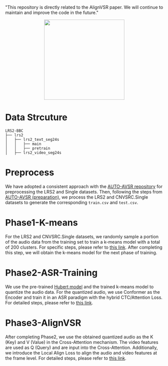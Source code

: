 "This repository is directly related to the AlignVSR paper. We will continue to maintain and improve the code in the future."

<div align="center">
    <img src="example.gif" width="256" />
</div>

# Data Strcuture

```
LRS2-BBC
├── lrs2
│   ├── lrs2_text_seg24s
│   │   ├── main
│   │   ├── pretrain
│   ├── lrs2_video_seg24s

```


# Preprocess
We have adopted a consistent approach with the [AUTO-AVSR repository](https://github.com/mpc001/auto_avsr) for preprocessing the LRS2 and Single datasets.
Then, following the steps from [AUTO-AVSR (preparation)](https://github.com/mpc001/auto_avsr/tree/main/preparation), we process the LRS2 and CNVSRC.Single datasets to generate the corresponding `train.csv` and `test.csv`.

# Phase1-K-means
For the LRS2 and CNVSRC.Single datasets, we randomly sample a portion of the audio data from the training set to train a k-means model with a total of 200 clusters. For specific steps, please refer to [this link](https://github.com/liu12366262626/AlignVSR/tree/master/align_vsr/Phase1_k-means_cluster). After completing this step, we will obtain the k-means model for the next phase of training.

# Phase2-ASR-Training
We use the pre-trained [Hubert model](https://huggingface.co/facebook/hubert-large-ll60k) and the trained k-means model to quantize the audio data. For the quantized audio, we use Conformer as the Encoder and train it in an ASR paradigm with the hybrid CTC/Attention Loss. For detailed steps, please refer to [this link](https://github.com/liu12366262626/AlignVSR/tree/master/align_vsr/Phase2_asr).

# Phase3-AlignVSR
After completing Phase2, we use the obtained quantized audio as the K (Key) and V (Value) in the Cross-Attention mechanism. The video features are used as Q (Query) and are input into the Cross-Attention. Additionally, we introduce the Local Align Loss to align the audio and video features at the frame level. For detailed steps, please refer to [this link](https://github.com/liu12366262626/AlignVSR/tree/master/align_vsr/Phase3_align_vsr).
